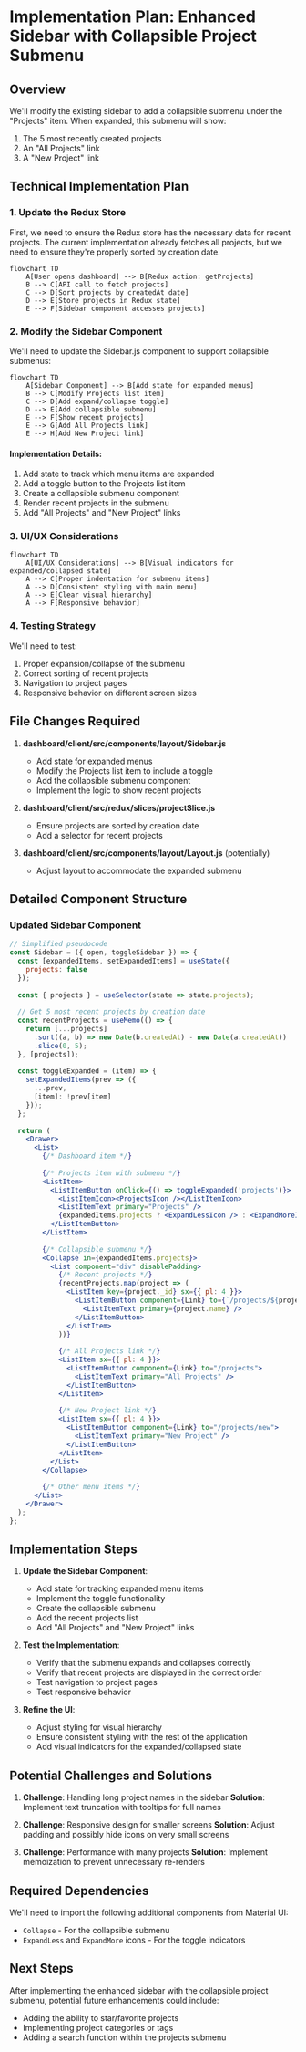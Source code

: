 # Implementation Plan: Enhanced Sidebar with Collapsible Project Submenu

## Overview

We'll modify the existing sidebar to add a collapsible submenu under the "Projects" item. When expanded, this submenu will show:
1. The 5 most recently created projects
2. An "All Projects" link
3. A "New Project" link

## Technical Implementation Plan

### 1. Update the Redux Store

First, we need to ensure the Redux store has the necessary data for recent projects. The current implementation already fetches all projects, but we need to ensure they're properly sorted by creation date.

```mermaid
flowchart TD
    A[User opens dashboard] --> B[Redux action: getProjects]
    B --> C[API call to fetch projects]
    C --> D[Sort projects by createdAt date]
    D --> E[Store projects in Redux state]
    E --> F[Sidebar component accesses projects]
```

### 2. Modify the Sidebar Component

We'll need to update the Sidebar.js component to support collapsible submenus:

```mermaid
flowchart TD
    A[Sidebar Component] --> B[Add state for expanded menus]
    B --> C[Modify Projects list item]
    C --> D[Add expand/collapse toggle]
    D --> E[Add collapsible submenu]
    E --> F[Show recent projects]
    E --> G[Add All Projects link]
    E --> H[Add New Project link]
```

#### Implementation Details:

1. Add state to track which menu items are expanded
2. Add a toggle button to the Projects list item
3. Create a collapsible submenu component
4. Render recent projects in the submenu
5. Add "All Projects" and "New Project" links

### 3. UI/UX Considerations

```mermaid
flowchart TD
    A[UI/UX Considerations] --> B[Visual indicators for expanded/collapsed state]
    A --> C[Proper indentation for submenu items]
    A --> D[Consistent styling with main menu]
    A --> E[Clear visual hierarchy]
    A --> F[Responsive behavior]
```

### 4. Testing Strategy

We'll need to test:
1. Proper expansion/collapse of the submenu
2. Correct sorting of recent projects
3. Navigation to project pages
4. Responsive behavior on different screen sizes

## File Changes Required

1. **dashboard/client/src/components/layout/Sidebar.js**
   - Add state for expanded menus
   - Modify the Projects list item to include a toggle
   - Add the collapsible submenu component
   - Implement the logic to show recent projects

2. **dashboard/client/src/redux/slices/projectSlice.js**
   - Ensure projects are sorted by creation date
   - Add a selector for recent projects

3. **dashboard/client/src/components/layout/Layout.js** (potentially)
   - Adjust layout to accommodate the expanded submenu

## Detailed Component Structure

### Updated Sidebar Component

```jsx
// Simplified pseudocode
const Sidebar = ({ open, toggleSidebar }) => {
  const [expandedItems, setExpandedItems] = useState({
    projects: false
  });
  
  const { projects } = useSelector(state => state.projects);
  
  // Get 5 most recent projects by creation date
  const recentProjects = useMemo(() => {
    return [...projects]
      .sort((a, b) => new Date(b.createdAt) - new Date(a.createdAt))
      .slice(0, 5);
  }, [projects]);
  
  const toggleExpanded = (item) => {
    setExpandedItems(prev => ({
      ...prev,
      [item]: !prev[item]
    }));
  };
  
  return (
    <Drawer>
      <List>
        {/* Dashboard item */}
        
        {/* Projects item with submenu */}
        <ListItem>
          <ListItemButton onClick={() => toggleExpanded('projects')}>
            <ListItemIcon><ProjectsIcon /></ListItemIcon>
            <ListItemText primary="Projects" />
            {expandedItems.projects ? <ExpandLessIcon /> : <ExpandMoreIcon />}
          </ListItemButton>
        </ListItem>
        
        {/* Collapsible submenu */}
        <Collapse in={expandedItems.projects}>
          <List component="div" disablePadding>
            {/* Recent projects */}
            {recentProjects.map(project => (
              <ListItem key={project._id} sx={{ pl: 4 }}>
                <ListItemButton component={Link} to={`/projects/${project._id}`}>
                  <ListItemText primary={project.name} />
                </ListItemButton>
              </ListItem>
            ))}
            
            {/* All Projects link */}
            <ListItem sx={{ pl: 4 }}>
              <ListItemButton component={Link} to="/projects">
                <ListItemText primary="All Projects" />
              </ListItemButton>
            </ListItem>
            
            {/* New Project link */}
            <ListItem sx={{ pl: 4 }}>
              <ListItemButton component={Link} to="/projects/new">
                <ListItemText primary="New Project" />
              </ListItemButton>
            </ListItem>
          </List>
        </Collapse>
        
        {/* Other menu items */}
      </List>
    </Drawer>
  );
};
```

## Implementation Steps

1. **Update the Sidebar Component**:
   - Add state for tracking expanded menu items
   - Implement the toggle functionality
   - Create the collapsible submenu
   - Add the recent projects list
   - Add "All Projects" and "New Project" links

2. **Test the Implementation**:
   - Verify that the submenu expands and collapses correctly
   - Verify that recent projects are displayed in the correct order
   - Test navigation to project pages
   - Test responsive behavior

3. **Refine the UI**:
   - Adjust styling for visual hierarchy
   - Ensure consistent styling with the rest of the application
   - Add visual indicators for the expanded/collapsed state

## Potential Challenges and Solutions

1. **Challenge**: Handling long project names in the sidebar
   **Solution**: Implement text truncation with tooltips for full names

2. **Challenge**: Responsive design for smaller screens
   **Solution**: Adjust padding and possibly hide icons on very small screens

3. **Challenge**: Performance with many projects
   **Solution**: Implement memoization to prevent unnecessary re-renders

## Required Dependencies

We'll need to import the following additional components from Material UI:
- `Collapse` - For the collapsible submenu
- `ExpandLess` and `ExpandMore` icons - For the toggle indicators

## Next Steps

After implementing the enhanced sidebar with the collapsible project submenu, potential future enhancements could include:
- Adding the ability to star/favorite projects
- Implementing project categories or tags
- Adding a search function within the projects submenu